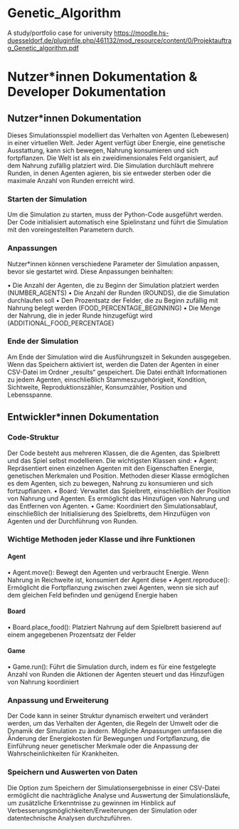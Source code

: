 # Genetic_Algorithm
A study/portfolio case for university https://moodle.hs-duesseldorf.de/pluginfile.php/461132/mod_resource/content/0/Projektauftrag_Genetic_algorithm.pdf



# Nutzer*innen Dokumentation & Developer Dokumentation

## Nutzer*innen Dokumentation

Dieses Simulationsspiel modelliert das Verhalten von Agenten (Lebewesen) in einer virtuellen Welt. Jeder Agent verfügt über Energie, eine genetische Ausstattung, kann sich bewegen, Nahrung konsumieren und sich fortpflanzen. Die Welt ist als ein zweidimensionales Feld organisiert, auf dem Nahrung zufällig platziert wird. Die Simulation durchläuft mehrere Runden, in denen Agenten agieren, bis sie entweder sterben oder die maximale Anzahl von Runden erreicht wird.

### Starten der Simulation
Um die Simulation zu starten, muss der Python-Code ausgeführt werden. Der Code initialisiert automatisch eine Spielinstanz und führt die Simulation mit den voreingestellten Parametern durch.

### Anpassungen
Nutzer*innen können verschiedene Parameter der Simulation anpassen, bevor sie gestartet wird. Diese Anpassungen beinhalten:

•	Die Anzahl der Agenten, die zu Beginn der Simulation platziert werden (NUMBER_AGENTS)
•	Die Anzahl der Runden (ROUNDS), die die Simulation durchlaufen soll
•	Den Prozentsatz der Felder, die zu Beginn zufällig mit Nahrung belegt werden (FOOD_PERCENTAGE_BEGINNING)
•	Die Menge der Nahrung, die in jeder Runde hinzugefügt wird (ADDITIONAL_FOOD_PERCENTAGE)

### Ende der Simulation
Am Ende der Simulation wird die Ausführungszeit in Sekunden ausgegeben. Wenn das Speichern aktiviert ist, werden die Daten der Agenten in einer CSV-Datei im Ordner „results“ gespeichert. Die Datei enthält Informationen zu jedem Agenten, einschließlich Stammeszugehörigkeit, Kondition, Sichtweite, Reproduktionszähler, Konsumzähler, Position und Lebensspanne.

## Entwickler*innen Dokumentation

### Code-Struktur
Der Code besteht aus mehreren Klassen, die die Agenten, das Spielbrett und das Spiel selbst modellieren. Die wichtigsten Klassen sind:
•	Agent: Repräsentiert einen einzelnen Agenten mit den Eigenschaften Energie, genetischen Merkmalen und Position. Methoden dieser Klasse ermöglichen es dem Agenten, sich zu bewegen, Nahrung zu konsumieren und sich fortzupflanzen.
•	Board: Verwaltet das Spielbrett, einschließlich der Position von Nahrung und Agenten. Es ermöglicht das Hinzufügen von Nahrung und das Entfernen von Agenten.
•	Game: Koordiniert den Simulationsablauf, einschließlich der Initialisierung des Spielbretts, dem Hinzufügen von Agenten und der Durchführung von Runden.

### Wichtige Methoden jeder Klasse und ihre Funktionen

#### Agent
•	Agent.move(): Bewegt den Agenten und verbraucht Energie. Wenn Nahrung in Reichweite ist, konsumiert der Agent diese
•	Agent.reproduce(): Ermöglicht die Fortpflanzung zwischen zwei Agenten, wenn sie sich auf dem gleichen Feld befinden und genügend Energie haben

#### Board
•	Board.place_food(): Platziert Nahrung auf dem Spielbrett basierend auf einem angegebenen Prozentsatz der Felder

#### Game
•	Game.run(): Führt die Simulation durch, indem es für eine festgelegte Anzahl von Runden die Aktionen der Agenten steuert und das Hinzufügen von Nahrung koordiniert

### Anpassung und Erweiterung
Der Code kann in seiner Struktur dynamisch erweitert und verändert werden, um das Verhalten der Agenten, die Regeln der Umwelt oder die Dynamik der Simulation zu ändern. Mögliche Anpassungen umfassen die Änderung der Energiekosten für Bewegungen und Fortpflanzung, die Einführung neuer genetischer Merkmale oder die Anpassung der Wahrscheinlichkeiten für Krankheiten.

### Speichern und Auswerten von Daten
Die Option zum Speichern der Simulationsergebnisse in einer CSV-Datei ermöglicht die nachträgliche Analyse und Auswertung der Simulationsläufe, um zusätzliche Erkenntnisse zu gewinnen im Hinblick auf Verbesserungsmöglichkeiten/Erweiterungen der Simulation oder datentechnische Analysen durchzuführen.




